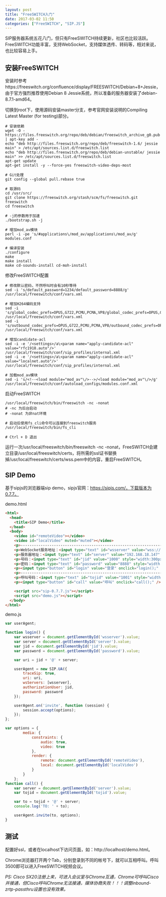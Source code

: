 ```yaml
---
layout: post
title: "FreeSWITCH入门"
date: 2017-03-02 11:50
categories: ["FreeSWITCH", "SIP.JS"]
---
```


SIP服务器系统五花八门，但只有FreeSWITCH持续更新，社区也比较活跃。FreeSWITCH功能丰富，支持WebSocket，支持媒体透传、转码等，相对来说，也比较容易上手。

安装FreeSWITCH
------------------------------

安装时参考https://freeswitch.org/confluence/display/FREESWITCH/Debian+8+Jessie，由于官方强烈推荐使用Debian 8 Jessie系统，所以准备的服务器安装了debian-8.7.1-amd64。

切换到root下，使用源码安装master分支，参考官网安装说明的Compiling Latest Master (for testing)部分。

```shell
# 安装依赖
wget -O - https://files.freeswitch.org/repo/deb/debian/freeswitch_archive_g0.pub | apt-key add -
echo "deb http://files.freeswitch.org/repo/deb/freeswitch-1.6/ jessie main" > /etc/apt/sources.list.d/freeswitch.list
echo "deb http://files.freeswitch.org/repo/deb/debian-unstable/ jessie main" >> /etc/apt/sources.list.d/freeswitch.list
apt-get update
apt-get install -y --force-yes freeswitch-video-deps-most

# Git处理
git config --global pull.rebase true

# 取源码
cd /usr/src/
git clone https://freeswitch.org/stash/scm/fs/freeswitch.git freeswitch
cd freeswitch

# -j的参数用于加速
./bootstrap.sh -j

# 增加mod_av模块
perl -i -pe 's/#applications\/mod_av/applications\/mod_av/g' modules.conf

# 编译安装
./configure
make
make install
make cd-sounds-install cd-moh-install
```

修改FreeSWITCH配置

```shell
# 修改默认密码，不然呼叫时会有10秒等待
sed -i 's/default_password=1234/default_password=8888/g' /usr/local/freeswitch/conf/vars.xml

# 增加H264编码支持
sed -i 's/global_codec_prefs=OPUS,G722,PCMU,PCMA,VP8/global_codec_prefs=OPUS,G722,PCMU,PCMA,VP8,H264/g' /usr/local/freeswitch/conf/vars.xml
sed -i 's/outbound_codec_prefs=OPUS,G722,PCMU,PCMA,VP8/outbound_codec_prefs=OPUS,G722,PCMU,PCMA,VP8,H264/g' /usr/local/freeswitch/conf/vars.xml

# 增加candidate-acl
sed -i -e '/<settings>/a\<param name="apply-candidate-acl" value="rfc1918.auto"/>' /usr/local/freeswitch/conf/sip_profiles/internal.xml
sed -i -e '/<settings>/a\<param name="apply-candidate-acl" value="localnet.auto"/>' /usr/local/freeswitch/conf/sip_profiles/internal.xml

# 加载mod_av模块
sed -i 's/<!--<load module="mod_av"\/>-->/<load module="mod_av"\/>/g' /usr/local/freeswitch/conf/autoload_configs/modules.conf.xml
```

启动FreeSWITCH

```shell
/usr/local/freeswitch/bin/freeswitch -nc -nonat
# -nc 为后台启动
# -nonat 为非nat环境

# 启动后使用fs_cli命令可以连接到freeswitch服务
/usr/local/freeswitch/bin/fs_cli

# Ctrl + D 退出
```

运行一次/usr/local/freeswitch/bin/freeswitch -nc -nonat，FreeSWITCH会建立目录/usr/local/freeswitch/certs，将所需的ssl证书替换掉/usr/local/freeswitch/certs/wss.pem中的内容，重启FreeSWITCH。

SIP Demo
------------------------------

基于sipjs的浏览器端sip demo，sipjs官网：https://sipjs.com/，下载版本为0.7.7。

demo.html

```html
<html>
  <head>
    <title>SIP Demo</title>
  </head>
  <body>
    <video id="remoteVideo"></video>
    <video id="localVideo" muted="muted"></video>
    <p>--------------------------------------------------------------------------------------</p>
    <p>WebSocket服务地址：<input type="text" id="wsserver" value="wss://fswss.picowork.com:7443" style="width:300px;" /></p>
    <p>服务器地址：<input type="text" id="server" value="192.168.18.147" style="width:300px;" /></p>
    <p>号码：<input type="text" id="jid" value="1000" style="width:300px;" /></p>
    <p>密码：<input type="text" id="password" value="8888" style="width:300px;" /></p>
    <p><input type="button" id="login" value="登录" onclick="login();" /></p>
    <p>--------------------------------------------------------------------------------------</p>
    <p>呼叫号码：<input type="text" id="tojid" value="1001" style="width:300px;" /></p>
    <p><input type="button" id="call" value="呼叫" onclick="call();" /></p>

    <script src="sip-0.7.7.js"></script>
    <script src="demo.js"></script>
  </body>
</html>
```

demo.js

```javascript
var userAgent;

function login() {
    var wsserver = document.getElementById('wsserver').value;
    var server = document.getElementById('server').value;
    var jid = document.getElementById('jid').value;
    var password = document.getElementById('password').value;

    var uri = jid + '@' + server;

    userAgent = new SIP.UA({
        traceSip: true,
        uri: uri,
        wsServers: [wsserver],
        authorizationUser: jid,
        password: password
    });

    userAgent.on('invite', function (session) {
        session.accept(options);
    });
};

var options = {
        media: {
            constraints: {
                audio: true,
                video: true
            },
            render: {
                remote: document.getElementById('remoteVideo'),
                local: document.getElementById('localVideo')
            }
        }
    };
function call() {
    var server = document.getElementById('server').value;
    var tojid = document.getElementById('tojid').value;

    var to = tojid + '@' + server;
    console.log('TO: ' + to);

    userAgent.invite(to, options);
}
```

测试
------------------------------

配置好ssl，或者在localhost下访问页面，如：http://localhost/demo.html。

Chrome浏览器打开两个Tab，分别登录到不同的帐号下，就可以互相呼叫。呼叫3500即可以进入FreeSWITCH视频会议。

<i>PS: Cisco SX20注册上来，可进入会议室与Chrome互通，Chrome可呼叫Cisco并接通，但Cisco呼叫Chrome无法接通，媒体协商失败！！！调整inbound-zrtp-passthru设置也没有效果。</i>

